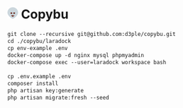 # <img src="./public/images/logo.png" width="24" height="26" /> Copybu

```
git clone --recursive git@github.com:d3ple/copybu.git
cd ./copybu/laradock
cp env-example .env
docker-compose up -d nginx mysql phpmyadmin
docker-compose exec --user=laradock workspace bash

cp .env.example .env
composer install
php artisan key:generate
php artisan migrate:fresh --seed
```